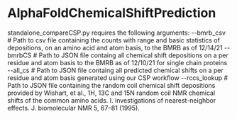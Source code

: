 # AlphaFoldChemicalShiftPrediction

standalone_compareCSP.py requires the following arguments:
--bmrb_csv # Path to csv file containing the counts with range and basic statistics of depositions, on an amino acid and atom basis, to the BMRB as of 12/14/21
--bmrbCS   # Path to JSON file containg all chemical shift depositions on a per residue and atom basis to the BMRB as of 12/10/21 for single chain      proteins
--all_cs   # Path to JSON file containg all predicted chemical shifts on a per residue and atom basis generated using our CSP workflow
--rccs_lookup # Path to JSON file containing the random coil chemical shift depositions provided by Wishart, et al., 1H, 13C and 15N random coil NMR chemical shifts of the common amino acids. I. investigations of nearest-neighbor effects. J. biomolecular NMR 5, 67–81 (1995).
